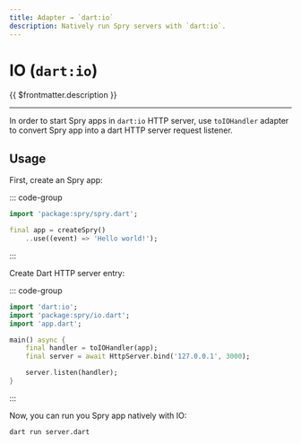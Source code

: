 ```yaml
---
title: Adapter → `dart:io`
description: Natively run Spry servers with `dart:io`.
---
```


# IO (`dart:io`)

{{ $frontmatter.description }}

---

In order to start Spry apps in `dart:io` HTTP server, use `toIOHandler` adapter to convert Spry app into a dart HTTP server request listener.

## Usage

First, create an Spry app:

::: code-group
```dart [app.dart]
import 'package:spry/spry.dart';

final app = createSpry()
    ..use((event) => 'Hello world!');
```
:::

Create Dart HTTP server entry:

::: code-group
```dart [server.dart]
import 'dart:io';
import 'package:spry/io.dart';
import 'app.dart';

main() async {
    final handler = toIOHandler(app);
    final server = await HttpServer.bind('127.0.0.1', 3000);

    server.listen(handler);
}
```
:::

Now, you can run you Spry app natively with IO:

```bash
dart run server.dart
```
